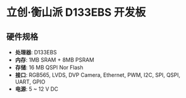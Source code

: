 # 立创·衡山派 D133EBS 开发板

## 硬件规格

- **处理器**: D133EBS
- **内存**: 1MB SRAM + 8MB PSRAM
- **存储**: 16 MB QSPI Nor Flash
- **接口**: RGB565, LVDS, DVP Camera, Ethernet, PWM, I2C, SPI, QSPI, UART, GPIO
- **电源**: 5 ~ 12 V DC

